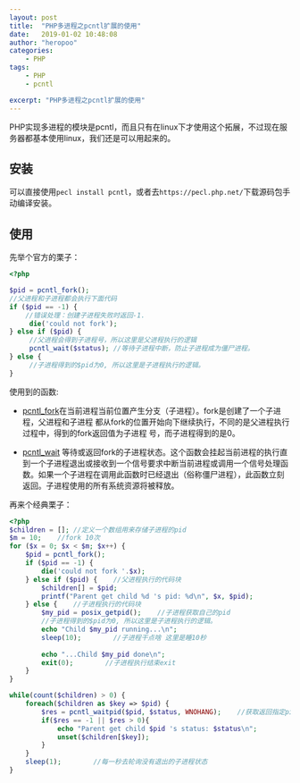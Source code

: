 ```yaml
---
layout: post
title:  "PHP多进程之pcntl扩展的使用"
date:   2019-01-02 10:48:08
author: "heropoo"
categories: 
    - PHP
tags: 
    - PHP
    - pcntl

excerpt: "PHP多进程之pcntl扩展的使用"
---
```

PHP实现多进程的模块是pcntl，而且只有在linux下才使用这个拓展，不过现在服务器都基本使用linux，我们还是可以用起来的。

## 安装
可以直接使用`pecl install pcntl`，或者去`https://pecl.php.net/`下载源码包手动编译安装。

## 使用

先举个官方的栗子：
```php
<?php

$pid = pcntl_fork();
//父进程和子进程都会执行下面代码
if ($pid == -1) {
    //错误处理：创建子进程失败时返回-1.
     die('could not fork');
} else if ($pid) {
     //父进程会得到子进程号，所以这里是父进程执行的逻辑
     pcntl_wait($status); //等待子进程中断，防止子进程成为僵尸进程。
} else {
     //子进程得到的$pid为0, 所以这里是子进程执行的逻辑。
}
```

使用到的函数:
* [pcntl_fork](https://secure.php.net/manual/zh/function.pcntl-fork.php)在当前进程当前位置产生分支（子进程）。fork是创建了一个子进程，父进程和子进程 都从fork的位置开始向下继续执行，不同的是父进程执行过程中，得到的fork返回值为子进程 号，而子进程得到的是0。

* [pcntl_wait](https://secure.php.net/manual/zh/function.pcntl-wait.php) 等待或返回fork的子进程状态。这个函数会挂起当前进程的执行直到一个子进程退出或接收到一个信号要求中断当前进程或调用一个信号处理函数。如果一个子进程在调用此函数时已经退出（俗称僵尸进程），此函数立刻返回。子进程使用的所有系统资源将被释放。

再来个经典栗子：
```php
<?php
$children = []; //定义一个数组用来存储子进程的pid
$m = 10;    //fork 10次
for ($x = 0; $x < $m; $x++) {
    $pid = pcntl_fork();
    if ($pid == -1) {
        die('could not fork '.$x);
    } else if ($pid) {    //父进程执行的代码块
        $children[] = $pid;
        printf("Parent get child %d 's pid: %d\n", $x, $pid);
    } else {    //子进程执行的代码块
        $my_pid = posix_getpid();    //子进程获取自己的pid
        //子进程得到的$pid为0, 所以这里是子进程执行的逻辑。
        echo "Child $my_pid running...\n";
        sleep(10);        //子进程干点啥 这里是睡10秒
        
        echo "...Child $my_pid done\n";
        exit(0);        //子进程执行结束exit
    }
}

while(count($children) > 0) {
    foreach($children as $key => $pid) {
        $res = pcntl_waitpid($pid, $status, WNOHANG);    //获取返回指定pid的返回状态加了第二个参数非阻塞
        if($res == -1 || $res > 0){
            echo "Parent get child $pid 's status: $status\n";
            unset($children[$key]);
        }
    }
    sleep(1);        //每一秒去轮询没有退出的子进程状态
}
```

